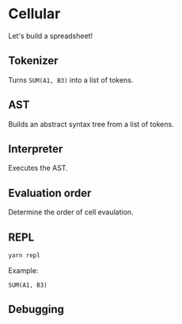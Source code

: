 Cellular
=========

Let's build a spreadsheet!

## Tokenizer

Turns `SUM(A1, B3)` into a list of tokens.

## AST

Builds an abstract syntax tree from a list of tokens.

## Interpreter

Executes the AST.

## Evaluation order

Determine the order of cell evaulation.

## REPL

```bash
yarn repl
```

Example:

```
SUM(A1, B3)
```

## Debugging


